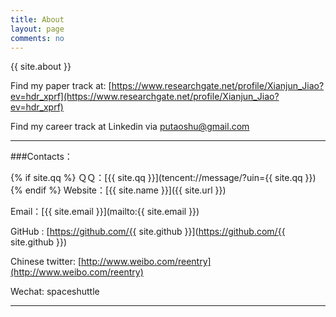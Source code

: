 ```yaml
---
title: About
layout: page
comments: no
---
```


{{ site.about }}

Find my paper track at: [https://www.researchgate.net/profile/Xianjun_Jiao?ev=hdr_xprf](https://www.researchgate.net/profile/Xianjun_Jiao?ev=hdr_xprf)

Find my career track at Linkedin via [putaoshu@gmail.com](mailto:putaoshu@gmail.com)

----

###Contacts：

{% if site.qq %}
ＱＱ：[{{ site.qq }}](tencent://message/?uin={{ site.qq }})
{% endif %}
Website：[{{ site.name }}]({{ site.url }})

Email：[{{ site.email }}](mailto:{{ site.email }})

GitHub : [https://github.com/{{ site.github }}](https://github.com/{{ site.github }})

Chinese twitter: [http://www.weibo.com/reentry](http://www.weibo.com/reentry)

Wechat: spaceshuttle



----


